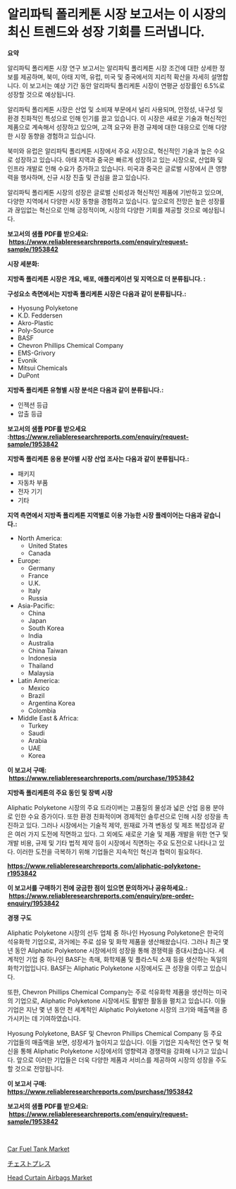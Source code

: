<p><h1>알리파틱 폴리케톤 시장 보고서는 이 시장의 최신 트렌드와 성장 기회를 드러냅니다.</h1></p><p><strong>요약</strong></p>
<p><p>알리파틱 폴리케톤 시장 연구 보고서는 알리파틱 폴리케톤 시장 조건에 대한 상세한 정보를 제공하며, 북미, 아태 지역, 유럽, 미국 및 중국에서의 지리적 확산을 자세히 설명합니다. 이 보고서는 예상 기간 동안 알리파틱 폴리케톤 시장이 연평균 성장률인 6.5%로 성장할 것으로 예상됩니다.</p><p>알리파틱 폴리케톤 시장은 산업 및 소비재 부문에서 널리 사용되며, 안정성, 내구성 및 환경 친화적인 특성으로 인해 인기를 끌고 있습니다. 이 시장은 새로운 기술과 혁신적인 제품으로 계속해서 성장하고 있으며, 고객 요구와 환경 규제에 대한 대응으로 인해 다양한 시장 동향을 경험하고 있습니다.</p><p>북미와 유럽은 알리파틱 폴리케톤 시장에서 주요 시장으로, 혁신적인 기술과 높은 수요로 성장하고 있습니다. 아태 지역과 중국은 빠르게 성장하고 있는 시장으로, 산업화 및 인프라 개발로 인해 수요가 증가하고 있습니다. 미국과 중국은 글로벌 시장에서 큰 영향력을 행사하며, 신규 시장 진출 및 관심을 끌고 있습니다.</p><p>알리파틱 폴리케톤 시장의 성장은 글로벌 신뢰성과 혁신적인 제품에 기반하고 있으며, 다양한 지역에서 다양한 시장 동향을 경험하고 있습니다. 앞으로의 전망은 높은 성장률과 끊임없는 혁신으로 인해 긍정적이며, 시장의 다양한 기회를 제공할 것으로 예상됩니다.</p></p>
<p><strong>보고서의 샘플 PDF를 받으세요: &nbsp;<a href="https://www.reliableresearchreports.com/enquiry/request-sample/1953842">https://www.reliableresearchreports.com/enquiry/request-sample/1953842</a></strong></p>
<p><strong>시장 세분화:</strong></p>
<p><strong> 지방족 폴리케톤 시장은 개요, 배포, 애플리케이션 및 지역으로 더 분류됩니다. :</strong></p>
<p><strong>구성요소 측면에서는 지방족 폴리케톤 시장은 다음과 같이 분류됩니다.:</strong></p>
<p><ul><li>Hyosung Polyketone</li><li>K.D. Feddersen</li><li>Akro-Plastic</li><li>Poly-Source</li><li>BASF</li><li>Chevron Phillips Chemical Company</li><li>EMS-Grivory</li><li>Evonik</li><li>Mitsui Chemicals</li><li>DuPont</li></ul></p>
<p><strong> 지방족 폴리케톤 유형별 시장 분석은 다음과 같이 분류됩니다.:</strong></p>
<p><ul><li>인젝션 등급</li><li>압출 등급</li></ul></p>
<p><strong>보고서의 샘플 PDF를 받으세요 :<a href="https://www.reliableresearchreports.com/enquiry/request-sample/1953842">https://www.reliableresearchreports.com/enquiry/request-sample/1953842</a></strong></p>
<p><strong> 지방족 폴리케톤 응용 분야별 시장 산업 조사는 다음과 같이 분류됩니다.:</strong></p>
<p><ul><li>패키지</li><li>자동차 부품</li><li>전자 기기</li><li>기타</li></ul></p>
<p><strong>지역 측면에서 지방족 폴리케톤 지역별로 이용 가능한 시장 플레이어는 다음과 같습니다.:</strong></p>
<p><ul>
    <li>
        North America:
        <ul>
            <li>United States</li>
            <li>Canada</li>
        </ul>
    </li>
    <li>
        Europe:
        <ul>
            <li>Germany</li>
            <li>France</li>
            <li>U.K.</li>
            <li>Italy</li>
            <li>Russia</li>
        </ul>
    </li>
    <li>
        Asia-Pacific:
        <ul>
            <li>China</li>
            <li>Japan</li>
            <li>South Korea</li>
            <li>India</li>
            <li>Australia</li>
            <li>China Taiwan</li>
            <li>Indonesia</li>
            <li>Thailand</li>
            <li>Malaysia</li>
        </ul>
    </li>
    <li>
        Latin America:
        <ul>
            <li>Mexico</li>
            <li>Brazil</li>
            <li>Argentina Korea</li>
            <li>Colombia</li>
        </ul>
    </li>
    <li>
        Middle East & Africa:
        <ul>
            <li>Turkey</li>
            <li>Saudi</li>
            <li>Arabia</li>
            <li>UAE</li>
            <li>Korea</li>
        </ul>
    </li>
    </ul></p>
<p><strong>이 보고서 구매: &nbsp;<a href="https://www.reliableresearchreports.com/purchase/1953842">https://www.reliableresearchreports.com/purchase/1953842</a></strong></p>
<p><strong>지방족 폴리케톤의 주요 동인 및 장벽 시장</strong></p>
<p><p>Aliphatic Polyketone 시장의 주요 드라이버는 고품질의 물성과 넓은 산업 응용 분야로 인한 수요 증가이다. 또한 환경 친화적이며 경제적인 솔루션으로 인해 시장 성장을 촉진하고 있다. 그러나 시장에서는 기술적 제약, 원재료 가격 변동성 및 제조 복잡성과 같은 여러 가지 도전에 직면하고 있다. 그 외에도 새로운 기술 및 제품 개발을 위한 연구 및 개발 비용, 규제 및 기타 법적 제약 등이 시장에서 직면하는 주요 도전으로 나타나고 있다. 이러한 도전을 극복하기 위해 기업들은 지속적인 혁신과 협력이 필요하다.</p></p>
<p><strong><a href="https://www.reliableresearchreports.com/aliphatic-polyketone-r1953842">https://www.reliableresearchreports.com/aliphatic-polyketone-r1953842</a></strong></p>
<p><strong>이 보고서를 구매하기 전에 궁금한 점이 있으면 문의하거나 공유하세요.: &nbsp;<a href="https://www.reliableresearchreports.com/enquiry/pre-order-enquiry/1953842">https://www.reliableresearchreports.com/enquiry/pre-order-enquiry/1953842</a></strong></p>
<p><strong>경쟁 구도</strong></p>
<p><p>Aliphatic Polyketone 시장의 선두 업체 중 하나인 Hyosung Polyketone은 한국의 석유화학 기업으로, 과거에는 주로 섬유 및 화학 제품을 생산해왔습니다. 그러나 최근 몇 년 동안 Aliphatic Polyketone 시장에서의 성장을 통해 경쟁력을 증대시켰습니다. 세계적인 기업 중 하나인 BASF는 촉매, 화학제품 및 플라스틱 소재 등을 생산하는 독일의 화학기업입니다. BASF는 Aliphatic Polyketone 시장에서도 큰 성장을 이루고 있습니다.</p><p>또한, Chevron Phillips Chemical Company는 주로 석유화학 제품을 생산하는 미국의 기업으로, Aliphatic Polyketone 시장에서도 활발한 활동을 펼치고 있습니다. 이들 기업은 지난 몇 년 동안 전 세계적인 Aliphatic Polyketone 시장의 크기와 매출액을 증가시키는 데 기여하였습니다.</p><p>Hyosung Polyketone, BASF 및 Chevron Phillips Chemical Company 등 주요 기업들의 매출액을 보면, 성장세가 높아지고 있습니다. 이들 기업은 지속적인 연구 및 혁신을 통해 Aliphatic Polyketone 시장에서의 영향력과 경쟁력을 강화해 나가고 있습니다. 앞으로 이러한 기업들은 더욱 다양한 제품과 서비스를 제공하여 시장의 성장을 주도할 것으로 전망됩니다.</p></p>
<p><strong>이 보고서 구매: &nbsp; <a href="https://www.reliableresearchreports.com/purchase/1953842">https://www.reliableresearchreports.com/purchase/1953842</a></strong></p>
<p><strong>보고서의 샘플 PDF를 받으세요: &nbsp;<a href="https://www.reliableresearchreports.com/enquiry/request-sample/1953842">https://www.reliableresearchreports.com/enquiry/request-sample/1953842</a></strong><strong></strong></p>
<p>&nbsp;</p>
<p><p><a href="https://www.linkedin.com/pulse/car-fuel-tank-market-size-growth-forecast-from-2024-ncvse?trackingId=yOsCFF2fQijasc2njPL7NA%3D%3D">Car Fuel Tank Market</a></p><p><a href="https://github.com/one-cool-chick/Market-Research-Report-List-1/blob/main/109064322126.md">チェストプレス</a></p><p><a href="https://www.linkedin.com/pulse/head-curtain-airbags-market-size-trends-growth-outlook-oxdse?trackingId=J1eC00xAL40V3TF%2Fc06MUw%3D%3D">Head Curtain Airbags Market</a></p></p>
